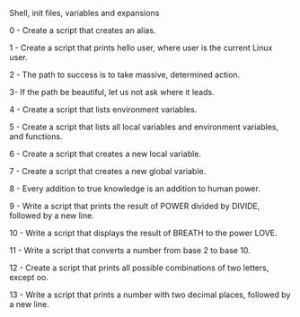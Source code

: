 Shell, init files, variables and expansions

0 - Create a script that creates an alias.

1 - Create a script that prints hello user, where user is the current Linux user.

2 - The path to success is to take massive, determined action.



3- If the path be beautiful, let us not ask where it leads.



4 - Create a script that lists environment variables.



5 - Create a script that lists all local variables and environment variables, and functions.



6 - Create a script that creates a new local variable.



7 - Create a script that creates a new global variable.



8 - Every addition to true knowledge is an addition to human power.



9 - Write a script that prints the result of POWER divided by DIVIDE, followed by a new line.



10 - Write a script that displays the result of BREATH to the power LOVE.



11 - Write a script that converts a number from base 2 to base 10.



12 - Create a script that prints all possible combinations of two letters, except oo.



13 - Write a script that prints a number with two decimal places, followed by a new line.



